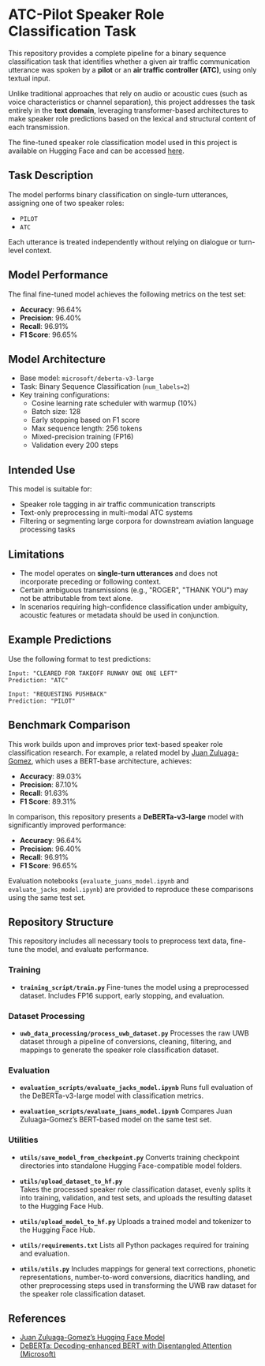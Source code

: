 # ATC-Pilot Speaker Role Classification Task

This repository provides a complete pipeline for a binary sequence classification task that identifies whether a given air traffic communication utterance was spoken by a **pilot** or an **air traffic controller (ATC)**, using only textual input.

Unlike traditional approaches that rely on audio or acoustic cues (such as voice characteristics or channel separation), this project addresses the task entirely in the **text domain**, leveraging transformer-based architectures to make speaker role predictions based on the lexical and structural content of each transmission.

The fine-tuned speaker role classification model used in this project is available on Hugging Face and can be accessed [here](https://huggingface.co/jacktol/atc_pilot_speaker_role_classification_model).

## Task Description

The model performs binary classification on single-turn utterances, assigning one of two speaker roles:

- `PILOT`
- `ATC`

Each utterance is treated independently without relying on dialogue or turn-level context.

## Model Performance

The final fine-tuned model achieves the following metrics on the test set:

- **Accuracy**: 96.64%
- **Precision**: 96.40%
- **Recall**: 96.91%
- **F1 Score**: 96.65%

## Model Architecture

- Base model: `microsoft/deberta-v3-large`
- Task: Binary Sequence Classification (`num_labels=2`)
- Key training configurations:
  - Cosine learning rate scheduler with warmup (10%)
  - Batch size: 128
  - Early stopping based on F1 score
  - Max sequence length: 256 tokens
  - Mixed-precision training (FP16)
  - Validation every 200 steps

## Intended Use

This model is suitable for:

- Speaker role tagging in air traffic communication transcripts
- Text-only preprocessing in multi-modal ATC systems
- Filtering or segmenting large corpora for downstream aviation language processing tasks

## Limitations

- The model operates on **single-turn utterances** and does not incorporate preceding or following context.
- Certain ambiguous transmissions (e.g., "ROGER", "THANK YOU") may not be attributable from text alone.
- In scenarios requiring high-confidence classification under ambiguity, acoustic features or metadata should be used in conjunction.

## Example Predictions

Use the following format to test predictions:

```
Input: "CLEARED FOR TAKEOFF RUNWAY ONE ONE LEFT"
Prediction: "ATC"

Input: "REQUESTING PUSHBACK"
Prediction: "PILOT"
```

## Benchmark Comparison

This work builds upon and improves prior text-based speaker role classification research. For example, a related model by [Juan Zuluaga-Gomez](https://huggingface.co/Jzuluaga/bert-base-speaker-role-atc-en-uwb-atcc), which uses a BERT-base architecture, achieves:

- **Accuracy**: 89.03%
- **Precision**: 87.10%
- **Recall**: 91.63%
- **F1 Score**: 89.31%

In comparison, this repository presents a **DeBERTa-v3-large** model with significantly improved performance:

- **Accuracy**: 96.64%
- **Precision**: 96.40%
- **Recall**: 96.91%
- **F1 Score**: 96.65%

Evaluation notebooks (`evaluate_juans_model.ipynb` and `evaluate_jacks_model.ipynb`) are provided to reproduce these comparisons using the same test set.

## Repository Structure

This repository includes all necessary tools to preprocess text data, fine-tune the model, and evaluate performance.

### Training

- **`training_script/train.py`**
  Fine-tunes the model using a preprocessed dataset. Includes FP16 support, early stopping, and evaluation.

### Dataset Processing
- **`uwb_data_processing/process_uwb_dataset.py`**
  Processes the raw UWB dataset through a pipeline of conversions, cleaning, filtering, and mappings to generate the speaker role classification dataset.

### Evaluation

- **`evaluation_scripts/evaluate_jacks_model.ipynb`**
  Runs full evaluation of the DeBERTa-v3-large model with classification metrics.

- **`evaluation_scripts/evaluate_juans_model.ipynb`**
  Compares Juan Zuluaga-Gomez’s BERT-based model on the same test set.

### Utilities

- **`utils/save_model_from_checkpoint.py`**
  Converts training checkpoint directories into standalone Hugging Face-compatible model folders.

- **`utils/upload_dataset_to_hf.py`**  
  Takes the processed speaker role classification dataset, evenly splits it into training, validation, and test sets, and uploads the resulting dataset to the Hugging Face Hub.

- **`utils/upload_model_to_hf.py`**
  Uploads a trained model and tokenizer to the Hugging Face Hub.

- **`utils/requirements.txt`**
  Lists all Python packages required for training and evaluation.

- **`utils/utils.py`**
  Includes mappings for general text corrections, phonetic representations, number-to-word conversions, diacritics handling, and other preprocessing steps used in transforming the UWB raw dataset for the speaker role classification dataset.

## References

- [Juan Zuluaga-Gomez’s Hugging Face Model](https://huggingface.co/Jzuluaga/bert-base-speaker-role-atc-en-uwb-atcc)
- [DeBERTa: Decoding-enhanced BERT with Disentangled Attention (Microsoft)](https://github.com/microsoft/DeBERTa)